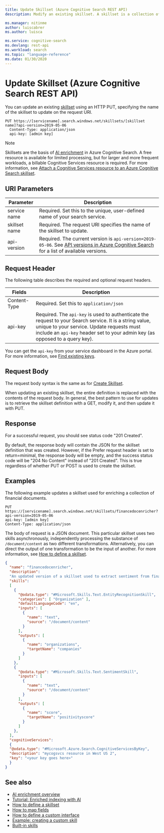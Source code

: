 ```yaml
---
title: Update Skillset (Azure Cognitive Search REST API)
description: Modify an existing skillset. A skillset is a collection of cognitive skills that comprise an enrichment pipeline in Azure Cognitive Search indexing.

ms.manager: nitinme
author: luiscabrer
ms.author: luisca

ms.service: cognitive-search
ms.devlang: rest-api
ms.workload: search
ms.topic: "language-reference"
ms.date: 01/30/2020
---
```

# Update Skillset (Azure Cognitive Search REST API)

You can update an existing [skillset](create-skillset.md) using an HTTP PUT, specifying the name of the skillset to update on the request URI.

```http  
PUT https://[servicename].search.windows.net/skillsets/[skillset name]?api-version=2019-05-06
  Content-Type: application/json
  api-key: [admin key]
``` 

> [!NOTE]
> Skillsets are the basis of [AI enrichment](https://docs.microsoft.com/azure/search/cognitive-search-concept-intro) in Azure Cognitive Search. A free resource is available for limited processing, but for larger and more frequent workloads, a billable Cognitive Services resource is required. For more information, see [Attach a Cognitive Services resource to an Azure Cognitive Search skillset](https://docs.microsoft.com/azure/search/cognitive-search-attach-cognitive-services).

## URI Parameters

| Parameter	  | Description  | 
|-------------|--------------|
| service name | Required. Set this to the unique, user-defined name of your search service. |
| skillset name  | Required. The request URI specifies the name of the skillset to update. |
| api-version | Required. The current version is `api-version=2019-05-06`. See [API versions in Azure Cognitive Search](https://docs.microsoft.com/azure/search/search-api-versions) for a list of available versions.|

## Request Header 
 The following table describes the required and optional request headers.  

|Fields              |Description      |  
|--------------------|-----------------|  
|Content-Type|Required. Set this to `application/json`|  
|api-key|Required. The `api-key` is used to authenticate the request to your Search service. It is a string value, unique to your service. Update requests must include an `api-key` header set to your admin key (as opposed to a query key).|  

You can get the `api-key` from your service dashboard in the Azure portal. For more information, see [Find existing keys](https://docs.microsoft.com/azure/search/search-security-api-keys#find-existing-keys).  

## Request Body  

The request body syntax is the same as for [Create Skillset](create-skillset.md). 

When updating an existing skillset, the entire definition is replaced with the contents of the request body. In general, the best pattern to use for updates is to retrieve the skillset definition with a GET, modify it, and then update it with PUT.  

## Response  

 For a successful request, you should see status code "201 Created".  

 By default, the response body will contain the JSON for the skillset definition that was created. However, if the Prefer request header is set to return=minimal, the response body will be empty, and the success status code will be "204 No Content" instead of "201 Created". This is true regardless of whether PUT or POST is used to create the skillset.  

## Examples
 The following example updates a skillset used for enriching a collection of financial documents.

```http
PUT https://[servicename].search.windows.net/skillsets/financedocenricher?api-version=2019-05-06
api-key: [admin key]
Content-Type: application/json
```

The body of request is a JSON document. This particular skillset uses two skills asynchronously, independently processing the substance of `/document/content` as two different transformations. Alternatively, you can direct the output of one transformation to be the input of another. For more information, see [How to define a skillset](https://docs.microsoft.com/azure/search/cognitive-search-defining-skillset).

```json
{
  "name": "financedocenricher",
  "description": 
  "An updated version of a skillset used to extract sentiment from financial records, extract company names, and then find additional information about each company mentioned. This version changes the target names.",
  "skills":
  [
    {
      "@odata.type": "#Microsoft.Skills.Text.EntityRecognitionSkill",
      "categories": [ "Organization" ],
      "defaultLanguageCode": "en",
      "inputs": [
        {
          "name": "text",
          "source": "/document/content"
        }
      ],
      "outputs": [
        {
          "name": "organizations",
          "targetName": "companies"
        }
      ]
    },
    {
      "@odata.type": "#Microsoft.Skills.Text.SentimentSkill",
      "inputs": [
        {
          "name": "text",
          "source": "/document/content"
        }
      ],
      "outputs": [
        {
          "name": "score",
          "targetName": "positivityscore"
        }
      ]
    },
  ],
  "cognitiveServices": 
  {
  "@odata.type": "#Microsoft.Azure.Search.CognitiveServicesByKey",
  "description": "mycogsvcs resource in West US 2",
  "key": "<your key goes here>"
  }
}
``` 

## See also

+ [AI enrichment overview](https://docs.microsoft.com/azure/search/cognitive-search-concept-intro)
+ [Tutorial: Enriched indexing with AI](https://docs.microsoft.com/azure/search/cognitive-search-tutorial-blob)
+ [How to define a skillset](https://docs.microsoft.com/azure/search/cognitive-search-defining-skillset)
+ [How to map fields](https://docs.microsoft.com/azure/search/cognitive-search-output-field-mapping)
+ [How to define a custom interface](https://docs.microsoft.com/azure/search/cognitive-search-custom-skill-interface)
+ [Example: creating a custom skill](https://docs.microsoft.com/azure/search/cognitive-search-create-custom-skill-example)
+ [Built-in skills](https://docs.microsoft.com/azure/search/cognitive-search-predefined-skills)